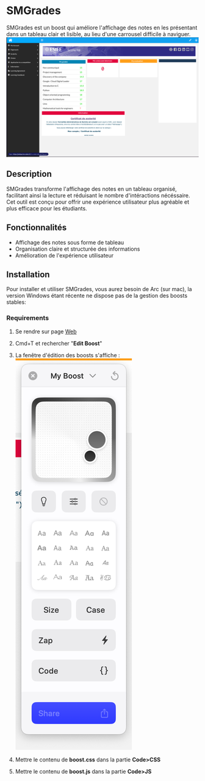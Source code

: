 # SMGrades

SMGrades est un boost qui améliore l'affichage des notes en les présentant dans un tableau clair et lisible, au lieu d'une carrousel difficile à naviguer.
![Show SGrades](./res/SMGrades_v1.png)

## Description

SMGrades transforme l'affichage des notes en un tableau organisé, facilitant ainsi la lecture et réduisant le nombre d'intéractions nécéssaire.
Cet outil est conçu pour offrir une expérience utilisateur plus agréable et plus efficace pour les étudiants.

## Fonctionnalités

- Affichage des notes sous forme de tableau
- Organisation claire et structurée des informations
- Amélioration de l'expérience utilisateur

## Installation

Pour installer et utiliser SMGrades, vous aurez besoin de Arc (sur mac), la version Windows étant récente ne dispose pas de la gestion des boosts stables:

### Requirements

1. Se rendre sur page [Web](https://webaurion.esiee.fr/#)

2. Cmd+T et rechercher "**Edit Boost**"

3. La fenêtre d'édition des boosts s'affiche :
![Edit boost window](./res/editboost_window.png)

4. Mettre le contenu de **boost.css** dans la partie **Code>CSS**
   
5. Mettre le contenu de **boost.js** dans la partie **Code>JS**
